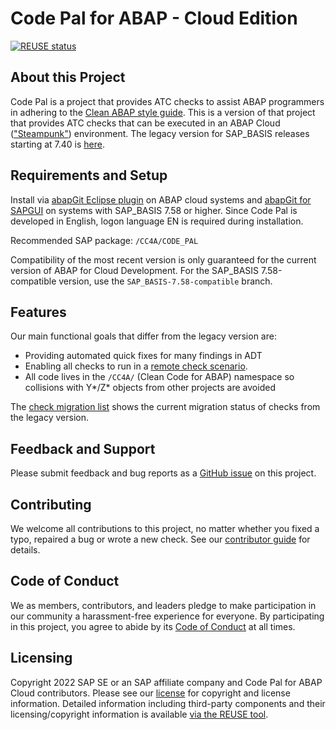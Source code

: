 # Code Pal for ABAP - Cloud Edition

[![REUSE status](https://api.reuse.software/badge/github.com/SAP/code-pal-for-abap-cloud)](https://api.reuse.software/info/github.com/SAP/code-pal-for-abap-cloud)

## About this Project

Code Pal is a project that provides ATC checks to assist ABAP programmers in adhering to the [Clean ABAP style guide](https://github.com/SAP/styleguides/blob/main/clean-abap/CleanABAP.md). This is a version of that project that provides ATC checks that can be executed in an ABAP Cloud (["Steampunk"](https://blogs.sap.com/2019/08/20/its-steampunk-now/)) environment. The legacy version for SAP_BASIS releases starting at 7.40 is [here](https://github.com/SAP/code-pal-for-abap).


## Requirements and Setup

Install via [abapGit Eclipse plugin](https://github.com/abapGit/ADT_Frontend) on ABAP cloud systems and [abapGit for SAPGUI](https://docs.abapgit.org/guide-online-install.html) on systems with SAP_BASIS 7.58 or higher. Since Code Pal is developed in English, logon language EN is required during installation.

Recommended SAP package: `/CC4A/CODE_PAL`

Compatibility of the most recent version is only guaranteed for the current version of ABAP for Cloud Development. For the SAP_BASIS 7.58-compatible version, use the `SAP_BASIS-7.58-compatible` branch.

## Features

Our main functional goals that differ from the legacy version are:

 - Providing automated quick fixes for many findings in ADT
 - Enabling all checks to run in a [remote check scenario](https://blogs.sap.com/2016/12/12/remote-code-analysis-in-atc-one-central-check-system-for-multiple-systems-on-various-releases/).
 - All code lives in the `/CC4A/` (Clean Code for ABAP) namespace so collisions with Y*/Z* objects from other projects are avoided

The [check migration list](check_migration_list.md) shows the current migration status of checks from the legacy version.

## Feedback and Support

Please submit feedback and bug reports as a [GitHub issue](https://github.com/SAP/code-pal-for-abap-cloud/issues) on this project.

## Contributing

We welcome all contributions to this project, no matter whether you fixed a typo, repaired a bug or wrote a new check. See our [contributor guide](contributing.md) for details.

## Code of Conduct

We as members, contributors, and leaders pledge to make participation in our community a harassment-free experience for everyone. By participating in this project, you agree to abide by its [Code of Conduct](CODE_OF_CONDUCT.md) at all times.

## Licensing

Copyright 2022 SAP SE or an SAP affiliate company and Code Pal for ABAP Cloud contributors. Please see our [license](licenses/Apache-2.0.txt) for copyright and license information. Detailed information including third-party components and their licensing/copyright information is available [via the REUSE tool](https://api.reuse.software/info/github.com/SAP/code-pal-for-abap-cloud).
